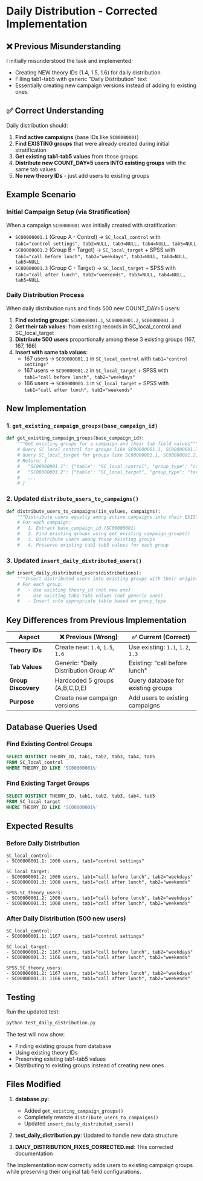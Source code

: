 # Daily Distribution - Corrected Implementation

## ❌ Previous Misunderstanding

I initially misunderstood the task and implemented:
- Creating NEW theory IDs (1.4, 1.5, 1.6) for daily distribution
- Filling tab1-tab5 with generic "Daily Distribution" text
- Essentially creating new campaign versions instead of adding to existing ones

## ✅ Correct Understanding

Daily distribution should:
1. **Find active campaigns** (base IDs like `SC00000001`)
2. **Find EXISTING groups** that were already created during initial stratification
3. **Get existing tab1-tab5 values** from those groups
4. **Distribute new COUNT_DAY=5 users INTO existing groups** with the same tab values
5. **No new theory IDs** - just add users to existing groups

## Example Scenario

### Initial Campaign Setup (via Stratification)
When a campaign `SC00000001` was initially created with stratification:
- `SC00000001.1` (Group A - Control) → `SC_local_control` with `tab1="control settings", tab2=NULL, tab3=NULL, tab4=NULL, tab5=NULL`
- `SC00000001.2` (Group B - Target) → `SC_local_target` + SPSS with `tab1="call before lunch", tab2="weekdays", tab3=NULL, tab4=NULL, tab5=NULL`  
- `SC00000001.3` (Group C - Target) → `SC_local_target` + SPSS with `tab1="call after lunch", tab2="weekends", tab3=NULL, tab4=NULL, tab5=NULL`

### Daily Distribution Process
When daily distribution runs and finds 500 new COUNT_DAY=5 users:
1. **Find existing groups**: `SC00000001.1`, `SC00000001.2`, `SC00000001.3`
2. **Get their tab values**: from existing records in SC_local_control and SC_local_target
3. **Distribute 500 users** proportionally among these 3 existing groups (167, 167, 166)
4. **Insert with same tab values**:
   - 167 users → `SC00000001.1` in `SC_local_control` with `tab1="control settings"`
   - 167 users → `SC00000001.2` in `SC_local_target` + SPSS with `tab1="call before lunch", tab2="weekdays"`
   - 166 users → `SC00000001.3` in `SC_local_target` + SPSS with `tab1="call after lunch", tab2="weekends"`

## New Implementation

### 1. `get_existing_campaign_groups(base_campaign_id)`
```python
def get_existing_campaign_groups(base_campaign_id):
    """Get existing groups for a campaign and their tab field values"""
    # Query SC_local_control for groups like SC00000001.1, SC00000001.2, etc.
    # Query SC_local_target for groups like SC00000001.1, SC00000001.2, etc.
    # Return: {
    #   "SC00000001.1": {"table": "SC_local_control", "group_type": "control", "tab_values": {...}},
    #   "SC00000001.2": {"table": "SC_local_target", "group_type": "target", "tab_values": {...}},
    #   ...
    # }
```

### 2. Updated `distribute_users_to_campaigns()`
```python
def distribute_users_to_campaigns(iin_values, campaigns):
    """Distribute users equally among active campaigns into their EXISTING groups"""
    # For each campaign:
    #   1. Extract base_campaign_id (SC00000001)
    #   2. Find existing groups using get_existing_campaign_groups()
    #   3. Distribute users among those existing groups
    #   4. Preserve existing tab1-tab5 values for each group
```

### 3. Updated `insert_daily_distributed_users()`
```python
def insert_daily_distributed_users(distributions):
    """Insert distributed users into existing groups with their original tab values"""
    # For each group:
    #   - Use existing theory_id (not new one)
    #   - Use existing tab1-tab5 values (not generic ones)
    #   - Insert into appropriate table based on group_type
```

## Key Differences from Previous Implementation

| Aspect | ❌ Previous (Wrong) | ✅ Current (Correct) |
|--------|-------------------|-------------------|
| **Theory IDs** | Create new: `1.4`, `1.5`, `1.6` | Use existing: `1.1`, `1.2`, `1.3` |
| **Tab Values** | Generic: "Daily Distribution Group A" | Existing: "call before lunch" |
| **Group Discovery** | Hardcoded 5 groups (A,B,C,D,E) | Query database for existing groups |
| **Purpose** | Create new campaign versions | Add users to existing campaigns |

## Database Queries Used

### Find Existing Control Groups
```sql
SELECT DISTINCT THEORY_ID, tab1, tab2, tab3, tab4, tab5
FROM SC_local_control 
WHERE THEORY_ID LIKE 'SC00000001%'
```

### Find Existing Target Groups  
```sql
SELECT DISTINCT THEORY_ID, tab1, tab2, tab3, tab4, tab5
FROM SC_local_target 
WHERE THEORY_ID LIKE 'SC00000001%'
```

## Expected Results

### Before Daily Distribution
```
SC_local_control:
- SC00000001.1: 1000 users, tab1="control settings"

SC_local_target:  
- SC00000001.2: 1000 users, tab1="call before lunch", tab2="weekdays"
- SC00000001.3: 1000 users, tab1="call after lunch", tab2="weekends"

SPSS.SC_theory_users:
- SC00000001.2: 1000 users, tab1="call before lunch", tab2="weekdays"  
- SC00000001.3: 1000 users, tab1="call after lunch", tab2="weekends"
```

### After Daily Distribution (500 new users)
```
SC_local_control:
- SC00000001.1: 1167 users, tab1="control settings"

SC_local_target:
- SC00000001.2: 1167 users, tab1="call before lunch", tab2="weekdays"
- SC00000001.3: 1166 users, tab1="call after lunch", tab2="weekends"

SPSS.SC_theory_users:
- SC00000001.2: 1167 users, tab1="call before lunch", tab2="weekdays"
- SC00000001.3: 1166 users, tab1="call after lunch", tab2="weekends"
```

## Testing

Run the updated test:
```bash
python test_daily_distribution.py
```

The test will now show:
- Finding existing groups from database
- Using existing theory IDs
- Preserving existing tab1-tab5 values
- Distributing to existing groups instead of creating new ones

## Files Modified

1. **database.py**: 
   - Added `get_existing_campaign_groups()`
   - Completely rewrote `distribute_users_to_campaigns()`
   - Updated `insert_daily_distributed_users()`

2. **test_daily_distribution.py**: Updated to handle new data structure

3. **DAILY_DISTRIBUTION_FIXES_CORRECTED.md**: This corrected documentation

The implementation now correctly adds users to existing campaign groups while preserving their original tab field configurations. 